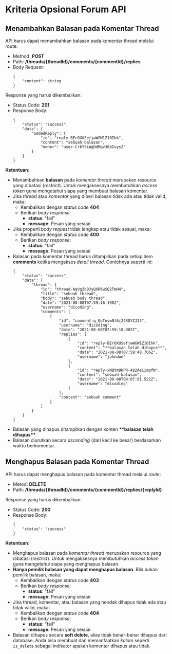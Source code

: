 # Kriteria Opsional Forum API

## Menambahkan Balasan pada Komentar Thread

API harus dapat menambahkan balasan pada komentar thread melalui route:
- Method: __POST__
- Path: __/threads/{threadId}/comments/{commentId}/replies__
- Body Request:
    ```
    {
        "content": string
    }
    ```

Response yang harus dikembalikan:
- Status Code: __201__
- Response Body:
    ```
    {
        "status": "success",
        "data": {
            "addedReply": {
                "id": "reply-BErOXUSefjwWGW1Z10Ihk",
                "content": "sebuah balasan",
                "owner": "user-CrkY5iAgOdMqv36bIvys2"
            }
        }
    }
    ```

__Ketentuan:__
- Menambahkan __balasan__ pada *komentar thread* merupakan resource yang dibatasi (*restrict*). Untuk mengaksesnya membutuhkan *access token* guna mengetahui siapa yang membuat balasan komentar.
- Jika *thread* atau *komentar* yang diberi balasan tidak ada atau tidak valid, maka:
    - Kembalikan dengan *status code* __404__
    - Berikan *body response*:
        - __status__: "fail"
        - __message__: Pesan yang sesuai
- Jika properti *body request* tidak lengkap atau tidak sesuai, maka:
    - Kembalikan dengan *status code* __400__
    - Berikan *body response*:
        - __status__: "fail"
        - __message__: Pesan yang sesuai
- Balasan pada komentar thread harus ditampilkan pada setiap item __comments__ ketika mengakses *detail thread*. Contohnya seperti ini:
    ```
    {
        "status": "success",
        "data": {
            "thread": {
                "id": "thread-AqVg2b9JyQXR6wSQ2TmH4",
                "title": "sebuah thread",
                "body": "sebuah body thread",
                "date": "2021-08-08T07:59:16.198Z",
                "username": "dicoding",
                "comments": [
                    {
                        "id": "comment-q_0uToswNf6i24RDYZJI3",
                        "username": "dicoding",
                        "date": "2021-08-08T07:59:18.982Z",
                        "replies": [
                            {
                                "id": "reply-BErOXUSefjwWGW1Z10Ihk",
                                "content": "**balasan telah dihapus**",
                                "date": "2021-08-08T07:59:48.766Z",
                                "username": "johndoe"
                            },
                            {
                                "id": "reply-xNBtm9HPR-492AeiimpfN",
                                "content": "sebuah balasan",
                                "date": "2021-08-08T08:07:01.522Z",
                                "username": "dicoding"
                            }
                        ],
                        "content": "sebuah comment"
                    }
                ]
            }
        }
    }
    ```
- Balasan yang dihapus ditampilkan dengan konten __\*\*balasan telah dihapus\*\*__.
- Balasan diurutkan secara *ascending* (dari kecil ke besar) berdasarkan waktu berkomentar.

## Menghapus Balasan pada Komentar Thread

API harus dapat menghapus balasan pada komentar thread melalui *route*:
- Metod: __DELETE__
- Path: __/threads/{threadId}/comments/{commentId}/replies/{replyId}__

Response yang harus dikembalikan:
- Status Code: __200__
- Response Body:
    ```
    {
        "status": "success"
    }
    ```

__Ketentuan:__
- Menghapus balasan pada *komentar thread* merupakan resource yang dibatasi (*restrict*). Untuk mengaksesnya membutuhkan *access token* guna mengetahui siapa yang menghapus balasan.
- __Hanya pemilik balasan yang dapat menghapus balasan__. Bila bukan pemilik balasan, maka:
    - Kembalikan dengan *status code* __403__
    - Berikan *body response*:
        - __status__: "fail"
        - __message__: Pesan yang sesuai
- Jika thread, komentar, atau balasan yang hendak dihapus tidak ada atau tidak valid, maka:
    - Kembalikan dengan *status code* __404__
    - Berikan *body response*:
        - __status__: "fail"
        - __message__: Pesan yang sesuai
- Balasan dihapus secara __soft delete__, alias tidak benar-benar dihapus dari database. Anda bisa membuat dan memanfaatkan *kolom* seperti `is_delete` sebagai indikator apakah komentar dihapus atau tidak.